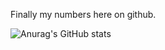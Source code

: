 Finally my numbers here on github.

![Anurag's GitHub stats](https://github-readme-stats.vercel.app/api?username=lucas-zampiva&count_private=true&show_icons=true&theme=radical)
